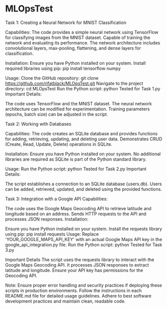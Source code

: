 # MLOpsTest

Task 1: Creating a Neural Network for MNIST Classification

Capabilities:
The code provides a simple neural network using TensorFlow for classifying images from the MNIST dataset.
Capable of training the network and evaluating its performance.
The network architecture includes convolutional layers, max-pooling, flattening, and dense layers for classification.

Installation:
Ensure you have Python installed on your system.
Install required libraries using pip: pip install tensorflow numpy

Usage:
Clone the GitHub repository: git clone https://github.com/rifatblack/MLOpsTest.git
Navigate to the project directory: cd MLOpsTest
Run the Python script: python Tested for Task 1.py
Important Details:

The code uses TensorFlow and the MNIST dataset.
The neural network architecture can be modified for experimentation.
Training parameters (epochs, batch size) can be adjusted in the script.

Task 2: Working with Databases

Capabilities:
The code creates an SQLite database and provides functions for adding, retrieving, updating, and deleting user data.
Demonstrates CRUD (Create, Read, Update, Delete) operations in SQLite.

Installation:
Ensure you have Python installed on your system.
No additional libraries are required as SQLite is part of the Python standard library.

Usage:
Run the Python script: python Tested for Task 2.py
Important Details:

The script establishes a connection to an SQLite database (users.db).
Users can be added, retrieved, updated, and deleted using the provided functions.


Task 3: Integration with a Google API
Capabilities:

The code uses the Google Maps Geocoding API to retrieve latitude and longitude based on an address.
Sends HTTP requests to the API and processes JSON responses.
Installation:

Ensure you have Python installed on your system.
Install the requests library using pip: pip install requests
Usage:
Replace 'YOUR_GOOGLE_MAPS_API_KEY' with an actual Google Maps API key in the google_api_integration.py file.
Run the Python script: python Tested for Task 3.py

Important Details
The script uses the requests library to interact with the Google Maps Geocoding API.
It processes JSON responses to extract latitude and longitude.
Ensure your API key has permissions for the Geocoding API.


Note:
Ensure proper error handling and security practices if deploying these scripts in production environments.
Follow the instructions in each README.md file for detailed usage guidelines.
Adhere to best software development practices and maintain clean, readable code.

